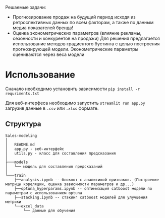 Решаемые задачи:  
- Прогнозирование продаж на будущий период исходя из ретроспективных данных по всем факторам, а также по данным медиа показателей бренда!  
- Оценка эконометрических параметров (влияние рекламы, сезонности и конкурентов на продажи)
Для решения предлагается использование методов градиентого бустинга с целью построения прогнозирующей модели. Эконометрические параметры оцениваются через веса модели

# Использование 
Сначало необходимо установить зависимости
```pip install -r requriments.txt```

Для веб-интерфеса необходимо запустить
```streamlit run app.py```
загрузив данные в `.csv` или `.xlxs` формате.


## Структура

```
Sales-modeling
│   
│   README.md
│   app.py - веб-интерфейс
│   utils.py - класс для составления предсказания 
│
├───models
│   └── модель для составления предсказаний
│
└───train
    ├──analysis.ipynb -- блокнот с аналитикой признаков. (Построение матрицы кореляции, оценка зависимости параметров и др...)  
    ├──optuna_hyperparams.ipynb -- оптимизация catboost модели по параметрам с использованием optuna  
    ├──stacking.ipynb -- стэкинг catboost моделей для улучшения метрики
    └──excel_data
        └── данные для обучения 
```